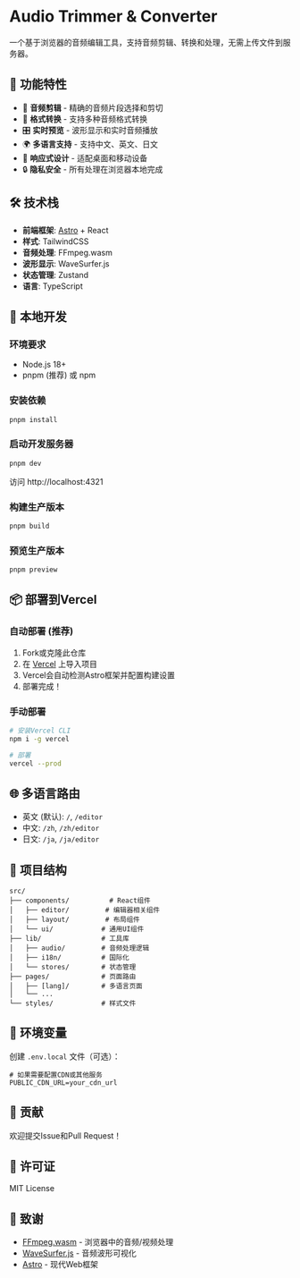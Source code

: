 # Audio Trimmer & Converter

一个基于浏览器的音频编辑工具，支持音频剪辑、转换和处理，无需上传文件到服务器。

## 🎯 功能特性

- 🎵 **音频剪辑** - 精确的音频片段选择和剪切
- 🔄 **格式转换** - 支持多种音频格式转换
- 🎛️ **实时预览** - 波形显示和实时音频播放
- 🌍 **多语言支持** - 支持中文、英文、日文
- 📱 **响应式设计** - 适配桌面和移动设备
- 🔒 **隐私安全** - 所有处理在浏览器本地完成

## 🛠️ 技术栈

- **前端框架**: [Astro](https://astro.build/) + React
- **样式**: TailwindCSS
- **音频处理**: FFmpeg.wasm
- **波形显示**: WaveSurfer.js
- **状态管理**: Zustand
- **语言**: TypeScript

## 🚀 本地开发

### 环境要求

- Node.js 18+
- pnpm (推荐) 或 npm

### 安装依赖

```bash
pnpm install
```

### 启动开发服务器

```bash
pnpm dev
```

访问 http://localhost:4321

### 构建生产版本

```bash
pnpm build
```

### 预览生产版本

```bash
pnpm preview
```

## 📦 部署到Vercel

### 自动部署 (推荐)

1. Fork或克隆此仓库
2. 在 [Vercel](https://vercel.com) 上导入项目
3. Vercel会自动检测Astro框架并配置构建设置
4. 部署完成！

### 手动部署

```bash
# 安装Vercel CLI
npm i -g vercel

# 部署
vercel --prod
```

## 🌐 多语言路由

- 英文 (默认): `/`, `/editor`
- 中文: `/zh`, `/zh/editor`  
- 日文: `/ja`, `/ja/editor`

## 📁 项目结构

```
src/
├── components/          # React组件
│   ├── editor/         # 编辑器相关组件
│   ├── layout/         # 布局组件
│   └── ui/            # 通用UI组件
├── lib/               # 工具库
│   ├── audio/         # 音频处理逻辑
│   ├── i18n/          # 国际化
│   └── stores/        # 状态管理
├── pages/             # 页面路由
│   ├── [lang]/        # 多语言页面
│   └── ...
└── styles/            # 样式文件
```

## 🔧 环境变量

创建 `.env.local` 文件（可选）：

```env
# 如果需要配置CDN或其他服务
PUBLIC_CDN_URL=your_cdn_url
```

## 🤝 贡献

欢迎提交Issue和Pull Request！

## 📄 许可证

MIT License

## 🙏 致谢

- [FFmpeg.wasm](https://ffmpegwasm.netlify.app/) - 浏览器中的音频/视频处理
- [WaveSurfer.js](https://wavesurfer-js.org/) - 音频波形可视化
- [Astro](https://astro.build/) - 现代Web框架
